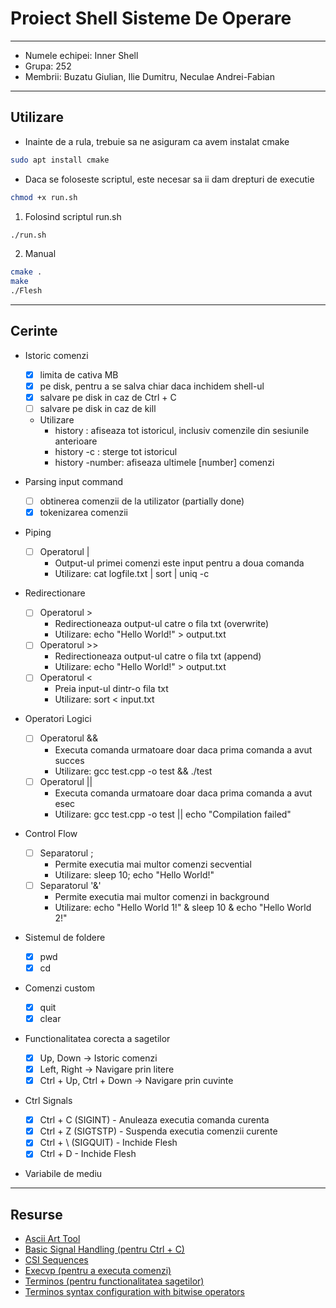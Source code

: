 # Proiect Shell Sisteme De Operare

---

- Numele echipei: Inner Shell
- Grupa: 252
- Membrii: Buzatu Giulian, Ilie Dumitru, Neculae Andrei-Fabian

---

## Utilizare
- Inainte de a rula, trebuie sa ne asiguram ca avem instalat cmake
```bash
sudo apt install cmake
```

- Daca se foloseste scriptul, este necesar sa ii dam drepturi de executie
```bash
chmod +x run.sh
```

1. Folosind scriptul run.sh
```bash
./run.sh
```

2. Manual
```bash
cmake .
make
./Flesh
```

---

## Cerinte

- Istoric comenzi
    - [x] limita de cativa MB
    - [x] pe disk, pentru a se salva chiar daca inchidem shell-ul
    - [x] salvare pe disk in caz de Ctrl + C
    - [ ] salvare pe disk in caz de kill
    - Utilizare
        - history        : afiseaza tot istoricul, inclusiv comenzile din sesiunile anterioare
        - history -c     : sterge tot istoricul
        - history -number: afiseaza ultimele [number] comenzi

- Parsing input command
    - [ ] obtinerea comenzii de la utilizator (partially done)
    - [x] tokenizarea comenzii

- Piping
    - [ ] Operatorul |
        - Output-ul primei comenzi este input pentru a doua comanda
        - Utilizare: cat logfile.txt | sort | uniq -c

- Redirectionare
    - [ ] Operatorul >
        - Redirectioneaza output-ul catre o fila txt (overwrite) 
        - Utilizare: echo "Hello World!" > output.txt
    - [ ] Operatorul >>
        - Redirectioneaza output-ul catre o fila txt (append)
        - Utilizare: echo "Hello World!" > output.txt
    - [ ] Operatorul <
        - Preia input-ul dintr-o fila txt
        - Utilizare: sort < input.txt

- Operatori Logici
    - [ ] Operatorul &&
        - Executa comanda urmatoare doar daca prima comanda a avut succes
        - Utilizare: gcc test.cpp -o test && ./test
    - [ ] Operatorul ||
        - Executa comanda urmatoare doar daca prima comanda a avut esec
        - Utilizare: gcc test.cpp -o test || echo "Compilation failed"

- Control Flow
    - [ ] Separatorul ;
        - Permite executia mai multor comenzi secvential
        - Utilizare: sleep 10; echo "Hello World!"
    - [ ] Separatorul '&'
        - Permite executia mai multor comenzi in background
        - Utilizare: echo "Hello World 1!" & sleep 10 & echo "Hello World 2!"

- Sistemul de foldere
    - [x] pwd
    - [x] cd

- Comenzi custom
    - [x] quit 
    - [x] clear

- Functionalitatea corecta a sagetilor
    - [x] Up, Down -> Istoric comenzi
    - [x] Left, Right -> Navigare prin litere
    - [x] Ctrl + Up, Ctrl + Down -> Navigare prin cuvinte 

- Ctrl Signals
    - [x] Ctrl + C (SIGINT)
          - Anuleaza executia comanda curenta
    - [x] Ctrl + Z (SIGTSTP)
          - Suspenda executia comenzii curente
    - [x] Ctrl + \ (SIGQUIT)
          - Inchide Flesh
    - [x] Ctrl + D
          - Inchide Flesh

- Variabile de mediu

---

## Resurse

- [Ascii Art Tool](https://www.asciiart.eu/image-to-ascii)
- [Basic Signal Handling (pentru Ctrl + C)](https://www.gnu.org/software/libc/manual/html_node/Basic-Signal-Handling.html)
- [CSI Sequences](https://en.m.wikipedia.org/wiki/ANSI_escape_code#CSI_sequences)
- [Execvp (pentru a executa comenzi)](https://linux.die.net/man/3/execvp)
- [Terminos (pentru functionalitatea sagetilor)](https://man7.org/linux/man-pages/man3/termios.3.html)
- [Terminos syntax configuration with bitwise operators](https://stackoverflow.com/questions/48477989/termios-syntax-configuration-with-bitwise-operators)
